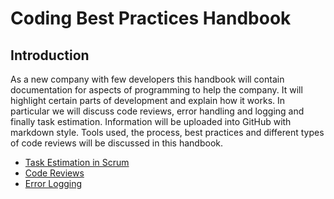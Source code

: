 # **Coding Best Practices Handbook**

## **Introduction**
As a new company with few developers this handbook will contain documentation for aspects of programming to help the company. It will highlight certain parts of development and explain how it works. In particular we will discuss code reviews, error handling and logging and finally task estimation. Information will be uploaded into GitHub with markdown style. Tools used, the process, best practices and different types of code reviews will be discussed in this handbook.

- [Task Estimation in Scrum](/topics/Scrum_task_estimation.md)
- [Code Reviews](/topics/Code_reviews.md)
- [Error Logging](/topics/Error_logging.md)

